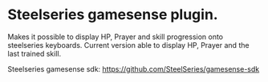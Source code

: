 # Steelseries gamesense plugin.

Makes it possible to display HP, Prayer and skill progression onto steelseries keyboards.
Current version able to display HP, Prayer and the last trained skill.




Steelseries gamesense sdk: https://github.com/SteelSeries/gamesense-sdk